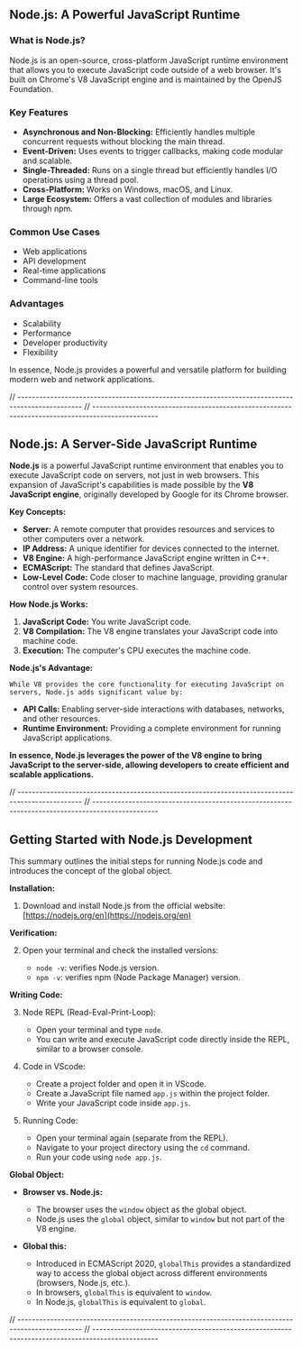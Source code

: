 ## Node.js: A Powerful JavaScript Runtime

### What is Node.js?

Node.js is an open-source, cross-platform JavaScript runtime environment that allows you to execute JavaScript code outside of a web browser. It's built on Chrome's V8 JavaScript engine and is maintained by the OpenJS Foundation.

### Key Features

- **Asynchronous and Non-Blocking:** Efficiently handles multiple concurrent requests without blocking the main thread.
- **Event-Driven:** Uses events to trigger callbacks, making code modular and scalable.
- **Single-Threaded:** Runs on a single thread but efficiently handles I/O operations using a thread pool.
- **Cross-Platform:** Works on Windows, macOS, and Linux.
- **Large Ecosystem:** Offers a vast collection of modules and libraries through npm.

### Common Use Cases

- Web applications
- API development
- Real-time applications
- Command-line tools

### Advantages

- Scalability
- Performance
- Developer productivity
- Flexibility

In essence, Node.js provides a powerful and versatile platform for building modern web and network applications.

// ------------------------------------------------------------------------------------------------
// ------------------------------------------------------------------------------------------------

## Node.js: A Server-Side JavaScript Runtime

**Node.js**
is a powerful JavaScript runtime environment that enables you to execute JavaScript code on servers, not just in web browsers. This expansion of JavaScript's capabilities is made possible by the **V8 JavaScript engine**, originally developed by Google for its Chrome browser.

**Key Concepts:**

- **Server:**
  A remote computer that provides resources and services to other computers over a network.
- **IP Address:**
  A unique identifier for devices connected to the internet.
- **V8 Engine:**
  A high-performance JavaScript engine written in C++.
- **ECMAScript:**
  The standard that defines JavaScript.
- **Low-Level Code:**
  Code closer to machine language, providing granular control over system resources.

**How Node.js Works:**

1. **JavaScript Code:**
   You write JavaScript code.
2. **V8 Compilation:**
   The V8 engine translates your JavaScript code into machine code.
3. **Execution:**
   The computer's CPU executes the machine code.

**Node.js's Advantage:**

    While V8 provides the core functionality for executing JavaScript on servers, Node.js adds significant value by:

- **API Calls:**
  Enabling server-side interactions with databases, networks, and other resources.
- **Runtime Environment:**
  Providing a complete environment for running JavaScript applications.

**In essence, Node.js leverages the power of the V8 engine to bring JavaScript to the server-side, allowing developers to create efficient and scalable applications.**

// ------------------------------------------------------------------------------------------------
// ------------------------------------------------------------------------------------------------

## Getting Started with Node.js Development

This summary outlines the initial steps for running Node.js code and introduces the concept of the global object.

**Installation:**

1. Download and install Node.js from the official website: [https://nodejs.org/en](https://nodejs.org/en)

**Verification:**

2. Open your terminal and check the installed versions:

   - `node -v`: verifies Node.js version.
   - `npm -v`: verifies npm (Node Package Manager) version.

**Writing Code:**

3. Node REPL (Read-Eval-Print-Loop):

   - Open your terminal and type `node`.
   - You can write and execute JavaScript code directly inside the REPL, similar to a browser console.

4. Code in VScode:

   - Create a project folder and open it in VScode.
   - Create a JavaScript file named `app.js` within the project folder.
   - Write your JavaScript code inside `app.js`.

5. Running Code:

   - Open your terminal again (separate from the REPL).
   - Navigate to your project directory using the `cd` command.
   - Run your code using `node app.js`.

**Global Object:**

- **Browser vs. Node.js:**

  - The browser uses the `window` object as the global object.
  - Node.js uses the `global` object, similar to `window` but not part of the V8 engine.

- **Global this:**
  - Introduced in ECMAScript 2020, `globalThis` provides a standardized way to access the global object across different environments (browsers, Node.js, etc.).
  - In browsers, `globalThis` is equivalent to `window`.
  - In Node.js, `globalThis` is equivalent to `global`.

// ------------------------------------------------------------------------------------------------
// ------------------------------------------------------------------------------------------------
